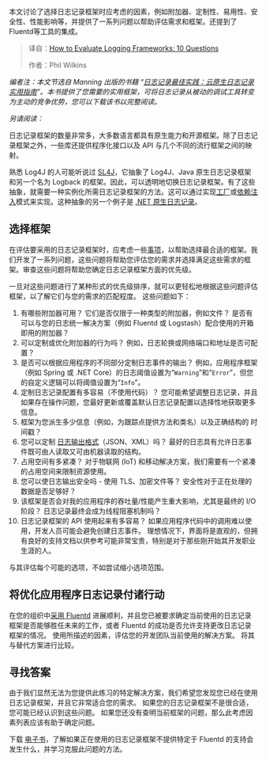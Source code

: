 <!--
title: 日志框架评估：10个问题
cover: https://cdn.thenewstack.io/media/2025/08/6002bbaa-framework12.jpg
summary: 本文讨论了选择日志记录框架时应考虑的因素，例如附加器、定制性、易用性、安全性、性能影响等，并提供了一系列问题以帮助评估需求和框架。还提到了Fluentd等工具的集成。
-->

本文讨论了选择日志记录框架时应考虑的因素，例如附加器、定制性、易用性、安全性、性能影响等，并提供了一系列问题以帮助评估需求和框架。还提到了Fluentd等工具的集成。

> 译自：[How to Evaluate Logging Frameworks: 10 Questions](https://thenewstack.io/how-to-evaluate-logging-frameworks-10-questions/)
> 
> 作者：Phil Wilkins

*编者注：本文节选自 Manning 出版的书籍 “[日志记录最佳实践：云原生日志记录实用指南](https://chronosphere.io/resource/logging-best-practices/)”。本书提供了您需要的实用框架，可将日志记录从被动的调试工具转变为主动的竞争优势，您可以下载该书以完整阅读。*

*另请阅读：*

日志记录框架的数量非常多，大多数语言都具有原生能力和开源框架。除了日志记录框架之外，一些库还提供程序化接口以及 API 与几个不同的流行框架之间的映射。

熟悉 Log4J 的人可能听说过 [SL4J](http://www.slf4j.org?utm_source=sponsored-content&utm_id=TNS)，它抽象了 Log4J、Java 原生日志记录框架和另一个名为 Logback 的框架。因此，可以透明地切换日志记录框架。有了这些抽象，就需要一种实例化所需日志记录框架的方法。这可以通过实现[工厂](http://mng.bz/KB00?utm_source=sponsored-content&utm_id=TNS)或[依赖注入](http://mng.bz/DxZw?utm_source=sponsored-content&utm_id=TNS)模式来实现。这种抽象的另一个例子是 [.NET 原生日志记录](http://mng.bz/9KV1?utm_source=sponsored-content&utm_id=TNS)。

## 选择框架

在评估要采用的日志记录框架时，应考虑一些[事项](https://chronosphere.io/learn/controlling-log-volume/?utm_source=sponsored-content&utm_id=TNS)，以帮助选择最合适的框架。我们开发了一系列问题，这些问题将帮助您评估您的需求并选择满足这些需求的框架。审查这些问题将帮助您确定日志记录框架方面的优先级。

一旦对这些问题进行了某种形式的优先级排序，就可以更轻松地根据这些问题评估框架，以了解它们与您的需求的匹配程度。 这些问题如下：

1. 有哪些附加器可用？ 它们是否仅限于一种类型的附加器，例如文件？ 是否有可以与您的日志统一解决方案（例如 Fluentd 或 Logstash）配合使用的开箱即用的附加器？
2. 可以定制或优化附加器的行为吗？ 例如，日志轮换或网络端口和地址是否可配置？
3. 是否可以根据应用程序的不同部分定制日志事件的输出？ 例如，应用程序框架（例如 Spring 或 .NET Core）的日志阈值设置为“`Warning`”和“`Error`”，但您的自定义逻辑可以将阈值设置为“`Info`”。
4. 定制日志记录配置有多容易（不使用代码）？ 您可能希望调整日志记录，并且如果存在操作问题，您最好更新或覆盖默认日志记录配置以选择性地获取更多信息。
5. 框架为您派生多少信息（例如，为跟踪点提供方法和类名）以及正确结构的 时间戳？
6. 您可以定制 [日志输出格式](https://chronosphere.io/learn/what-is-log-file-and-log-data/?utm_source=sponsored-content&utm_id=TNS)（JSON、XML）吗？ 最好的日志具有允许日志事件既可由人读取又可由机器读取的结构。
7. 占用空间有多紧凑？ 对于物联网 (IoT) 和移动解决方案，我们需要有一个紧凑的占用空间来限制资源使用。
8. 您可以使日志输出安全吗 - 使用 TLS、加密文件等？ 安全性对于正在处理的数据是否足够好？
9. 该框架是否会对我的应用程序的吞吐量/性能产生重大影响，尤其是最终的 I/O 阶段？ 日志记录最终会成为线程阻塞机制吗？
10. 日志记录框架的 API 使用起来有多容易？ 如果应用程序代码中的调用难以使用，开发人员可能会避免创建日志事件。 理想情况下，界面将是直观的，但拥有良好的支持文档以供参考可能非常宝贵，特别是对于那些刚开始其开发职业生涯的人。

与其评估每个可能的选项，不如尝试缩小选项范围。

## 将优化应用程序日志记录付诸行动

在您的组织中[采用 Fluentd](https://chronosphere.io/learn/fluent-bit-vs-fluentd/?utm_source=sponsored-content&utm_id=TNS) 进展顺利，并且您已被要求确定当前使用的日志记录框架是否能够胜任未来的工作，或者 Fluentd 的成功是否允许支持更改日志记录框架的情况。 使用所描述的因素，评估您的开发团队当前使用的解决方案。 将其与替代方案进行比较。

## 寻找答案

由于我们显然无法为您提供此练习的特定解决方案，我们希望您发现您已经在使用日志记录框架，并且它非常适合您的需求。 如果您的日志记录框架不是很合适，您可能已经认识到这些问题。 如果您还没有查明当前框架的问题，那么此考虑因素列表应该有助于确定问题。

下载 [电子书](https://chronosphere.io/resource/logging-best-practices/?utm_source=sponsored-content&utm_id=TNS)，了解如果正在使用的日志记录框架不提供特定于 Fluentd 的支持会发生什么，并学习克服此问题的方法。